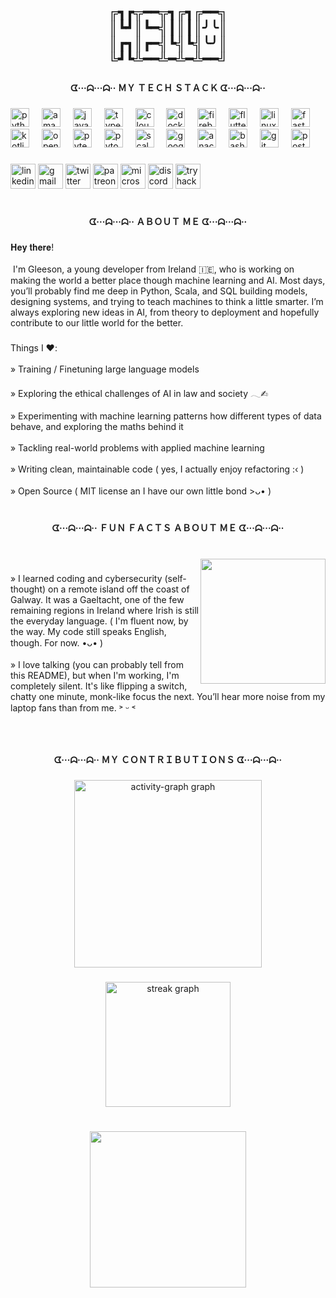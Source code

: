 <h2 align="center">╔┓┏╦━━╦┓╔┓╔━━╗<br>║┗┛║┗━╣┃║┃║╯╰║     <br>║┏┓║┏━╣┗╣┗╣╰╯║      <br>╚┛┗╩━━╩━╩━╩━━╝</h2>

###

<h4 align="center">ᗧ···ᗣ···ᗣ·· ＭＹ ＴＥＣＨ ＳＴＡＣＫ ᗧ···ᗣ···ᗣ··</h4>

###

<div align="left">
  <img src="https://cdn.jsdelivr.net/gh/devicons/devicon/icons/python/python-original.svg" height="30" alt="python logo"  />
  <img width="12" />
  <img src="https://cdn.simpleicons.org/amazonwebservices/FF9900" height="30" alt="amazonwebservices logo"  />
  <img width="12" />
  <img src="https://cdn.simpleicons.org/javascript/F7DF1E" height="30" alt="javascript logo"  />
  <img width="12" />
  <img src="https://cdn.jsdelivr.net/gh/devicons/devicon/icons/typescript/typescript-original.svg" height="30" alt="typescript logo"  />
  <img width="12" />
  <img src="https://cdn.simpleicons.org/cloudflare/F38020" height="30" alt="cloudflare logo"  />
  <img width="12" />
  <img src="https://cdn.simpleicons.org/docker/2496ED" height="30" alt="docker logo"  />
  <img width="12" />
  <img src="https://cdn.jsdelivr.net/gh/devicons/devicon/icons/firebase/firebase-plain.svg" height="30" alt="firebase logo"  />
  <img width="12" />
  <img src="https://cdn.jsdelivr.net/gh/devicons/devicon/icons/flutter/flutter-original.svg" height="30" alt="flutter logo"  />
  <img width="12" />
  <img src="https://cdn.jsdelivr.net/gh/devicons/devicon/icons/linux/linux-original.svg" height="30" alt="linux logo"  />
  <img width="12" />
  <img src="https://cdn.jsdelivr.net/gh/devicons/devicon/icons/fastapi/fastapi-original.svg" height="30" alt="fastapi logo"  />
  <img width="12" />
  <img src="https://cdn.jsdelivr.net/gh/devicons/devicon/icons/kotlin/kotlin-original.svg" height="30" alt="kotlin logo"  />
  <img width="12" />
  <img src="https://cdn.jsdelivr.net/gh/devicons/devicon/icons/opencv/opencv-original.svg" height="30" alt="opencv logo"  />
  <img width="12" />
  <img src="https://cdn.jsdelivr.net/gh/devicons/devicon/icons/pytest/pytest-original.svg" height="30" alt="pytest logo"  />
  <img width="12" />
  <img src="https://cdn.jsdelivr.net/gh/devicons/devicon/icons/pytorch/pytorch-original.svg" height="30" alt="pytorch logo"  />
  <img width="12" />
  <img src="https://cdn.jsdelivr.net/gh/devicons/devicon/icons/scala/scala-original.svg" height="30" alt="scala logo"  />
  <img width="12" />
  <img src="https://cdn.jsdelivr.net/gh/devicons/devicon/icons/googlecloud/googlecloud-original.svg" height="30" alt="googlecloud logo"  />
  <img width="12" />
  <img src="https://cdn.jsdelivr.net/gh/devicons/devicon/icons/anaconda/anaconda-original.svg" height="30" alt="anaconda logo"  />
  <img width="12" />
  <img src="https://cdn.jsdelivr.net/gh/devicons/devicon/icons/bash/bash-original.svg" height="30" alt="bash logo"  />
  <img width="12" />
  <img src="https://cdn.jsdelivr.net/gh/devicons/devicon/icons/git/git-original.svg" height="30" alt="git logo"  />
  <img width="12" />
  <img src="https://cdn.jsdelivr.net/gh/devicons/devicon/icons/postgresql/postgresql-original.svg" height="30" alt="postgresql logo"  />
</div>

###

<div align="left">
  <img src="https://img.shields.io/static/v1?message=LinkedIn&logo=linkedin&label=&color=0077B5&logoColor=white&labelColor=&style=for-the-badge" height="40" alt="linkedin logo"  />
  <img src="https://img.shields.io/static/v1?message=Gmail&logo=gmail&label=&color=D14836&logoColor=white&labelColor=&style=for-the-badge" height="40" alt="gmail logo"  />
  <img src="https://img.shields.io/static/v1?message=Twitter&logo=twitter&label=&color=1DA1F2&logoColor=white&labelColor=&style=for-the-badge" height="40" alt="twitter logo"  />
  <img src="https://img.shields.io/static/v1?message=Patreon&logo=patreon&label=&color=F96854&logoColor=white&labelColor=&style=for-the-badge" height="40" alt="patreon logo"  />
  <img src="https://img.shields.io/static/v1?message=Outlook&logo=microsoft-outlook&label=&color=0078D4&logoColor=white&labelColor=&style=for-the-badge" height="40" alt="microsoft-outlook logo"  />
  <img src="https://img.shields.io/static/v1?message=Discord&logo=discord&label=&color=7289DA&logoColor=white&labelColor=&style=for-the-badge" height="40" alt="discord logo"  />
  <img src="https://img.shields.io/static/v1?message=TryHackMe&logo=tryhackme&label=&color=88cc14&logoColor=white&labelColor=&style=for-the-badge" height="40" alt="tryhackme logo"  />
</div>

###

<h1 align="center"></h1>

###

<h4 align="center">ᗧ···ᗣ···ᗣ·· ＡＢＯＵＴ ＭＥ ᗧ···ᗣ···ᗣ··</h4>

###

<p align="left">𝐇𝐞𝐲 𝐭𝐡𝐞𝐫𝐞!<br><br>​ I'm Gleeson, a young developer from Ireland 🇮🇪, who is working on making the world a better place though machine learning and AI. Most days, you’ll probably find me deep in Python, Scala, and SQL building models, designing systems, and trying to teach machines to think a little smarter. I’m always exploring new ideas in AI, from theory to deployment and hopefully contribute to our little world for the better.</p>

###

<h3 align="left"></h3>

###

<p align="left">Things I ❤︎:<br><br>» Training / Finetuning large language models <br><br>» Exploring the ethical challenges of AI in law and society 𓂃✍︎<br><br>» Experimenting with machine learning patterns how different types of data behave, and exploring the maths behind it<br><br>» Tackling real-world problems with applied machine learning<br><br>» Writing clean, maintainable code ( yes, I actually enjoy refactoring :‹ ) <br><br>» Open Source ( MIT license an I have our own little bond >ᴗ• )</p>

###

<h1 align="center"></h1>

###

<h4 align="center">ᗧ···ᗣ···ᗣ·· ＦＵＮ ＦＡＣＴＳ ＡＢＯＵＴ ＭＥ ᗧ···ᗣ···ᗣ··</h4>

###

<br clear="both">

<img align="right" height="200" src="https://imgflip.com/s/meme/Futurama-Fry.jpg"  />

###

<p align="left">» I learned coding and cybersecurity (self-thought) on a remote island off the coast of Galway. It was a Gaeltacht, one of the few remaining regions in Ireland where Irish is still the everyday language. ( I'm fluent now, by the way. My code still speaks English, though. For now. •ᴗ• )<br><br>» I love talking (you can probably tell from this README), but when I'm working, I'm completely silent. It's like flipping a switch, chatty one minute, monk-like focus the next. You’ll hear more noise from my laptop fans than from me. ˃ ᵕ ˂</p>

###

<br clear="both">

<h3 align="center"></h3>

###

<h4 align="center">ᗧ···ᗣ···ᗣ·· ＭＹ ＣＯＮＴＲＩＢＵＴＩＯＮＳ ᗧ···ᗣ···ᗣ··</h4>

###

<div align="center">
  <img src="https://github-readme-activity-graph.vercel.app/graph?username=Solgleeson12&radius=16&theme=github-dark&area=true&order=5&custom_title=%E0%AD%A8%E0%AD%A7&hide_title=true&hide_border=false" height="300" alt="activity-graph graph"  />
</div>

###

<div align="center">
  <img src="https://streak-stats.demolab.com?user=Solgleeson12&locale=en&mode=weekly&theme=github_dark&hide_border=false&border_radius=5&order=3" height="200" alt="streak graph"  />
</div>

###

<h1 align="left"></h1>

###

<div align="center">
  <img height="250" src="https://media3.giphy.com/media/v1.Y2lkPTc5MGI3NjExZjJrenQxNWViZjEwanI2bmJ6eDFoZW8ycHRoeDdnbHMzbnl5eG9seiZlcD12MV9pbnRlcm5hbF9naWZfYnlfaWQmY3Q9Zw/jUwpNzg9IcyrK/giphy.gif"  />
</div>

###
